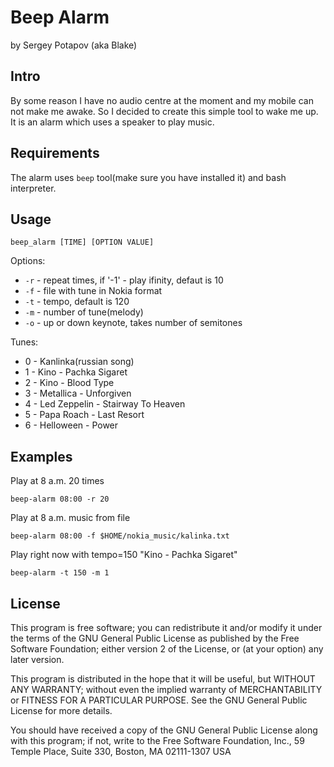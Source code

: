 # Beep Alarm
by Sergey Potapov (aka Blake)

## Intro 

By some reason I have no audio centre at the moment and my mobile can not make me awake.
So I decided to create this simple tool to wake me up. It is an alarm which uses a speaker to play music.

## Requirements

The alarm uses `beep` tool(make sure you have installed it) and bash interpreter.


## Usage

`beep_alarm [TIME] [OPTION VALUE]`

Options:

* `-r` - repeat times, if '-1' - play ifinity, defaut is 10
* `-f` - file with tune in Nokia format
* `-t` - tempo, default is 120
* `-m` - number of tune(melody)
* `-o` - up or down keynote, takes number of semitones

Tunes:

* 0 - Kanlinka(russian song)
* 1 - Kino - Pachka Sigaret 
* 2 - Kino - Blood Type
* 3 - Metallica - Unforgiven
* 4 - Led Zeppelin - Stairway To Heaven
* 5 - Papa Roach - Last Resort
* 6 - Helloween - Power


## Examples

Play at 8 a.m. 20 times

    beep-alarm 08:00 -r 20

Play at 8 a.m. music from file

    beep-alarm 08:00 -f $HOME/nokia_music/kalinka.txt

Play right now with tempo=150 "Kino - Pachka Sigaret"

    beep-alarm -t 150 -m 1


## License

This program is free software; you can redistribute it and/or
modify it under the terms of the GNU General Public License as
published by the Free Software Foundation; either version 2 of
the License, or (at your option) any later version.

This program is distributed in the hope that it will be useful,
but WITHOUT ANY WARRANTY; without even the implied warranty of
MERCHANTABILITY or FITNESS FOR A PARTICULAR PURPOSE. See the GNU
General Public License for more details.

You should have received a copy of the GNU General Public License
along with this program; if not, write to the Free Software
Foundation, Inc., 59 Temple Place, Suite 330, Boston,
MA 02111-1307 USA
